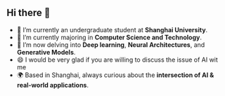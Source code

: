 ## Hi there 👋


- 🔭 I’m currently an undergraduate student at **Shanghai University**.
- 🌱 I’m currently majoring in **Computer Science and Technology**.
- 🤖 I’m now delving into **Deep learning**, **Neural Architectures**, and **Generative Models**. 
- 😄 I would be very glad if you are willing to discuss the issue of AI wit me
- 🌍 Based in Shanghai, always curious about the **intersection of AI & real-world applications**.  

